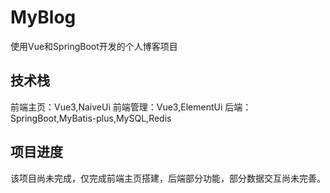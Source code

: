 # MyBlog
使用Vue和SpringBoot开发的个人博客项目
## 技术栈
前端主页：Vue3,NaiveUi
前端管理：Vue3,ElementUi
后端：SpringBoot,MyBatis-plus,MySQL,Redis
## 项目进度
该项目尚未完成，仅完成前端主页搭建，后端部分功能，部分数据交互尚未完善。